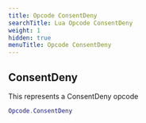 ```yaml
---
title: Opcode ConsentDeny
searchTitle: Lua Opcode ConsentDeny
weight: 1
hidden: true
menuTitle: Opcode ConsentDeny
---
```

## ConsentDeny

This represents a ConsentDeny opcode
```lua
Opcode.ConsentDeny
```